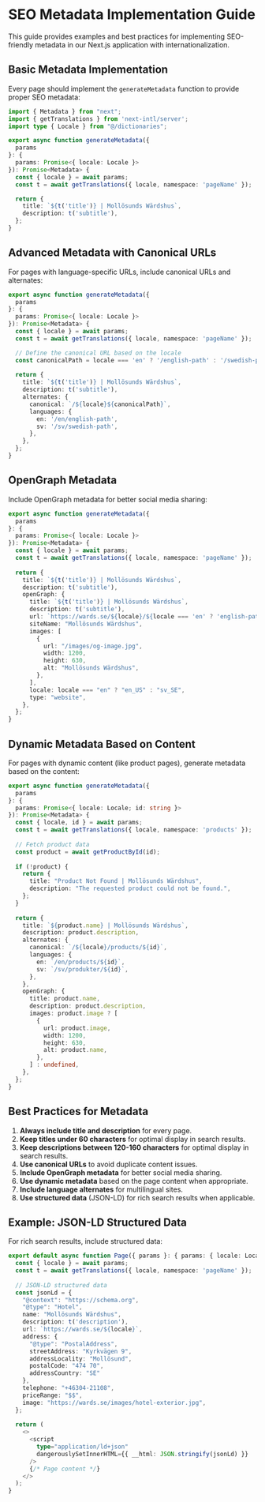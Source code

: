 # SEO Metadata Implementation Guide

This guide provides examples and best practices for implementing SEO-friendly metadata in our Next.js application with internationalization.

## Basic Metadata Implementation

Every page should implement the `generateMetadata` function to provide proper SEO metadata:

```typescript
import { Metadata } from "next";
import { getTranslations } from 'next-intl/server';
import type { Locale } from "@/dictionaries";

export async function generateMetadata({
  params
}: {
  params: Promise<{ locale: Locale }>
}): Promise<Metadata> {
  const { locale } = await params;
  const t = await getTranslations({ locale, namespace: 'pageName' });

  return {
    title: `${t('title')} | Mollösunds Wärdshus`,
    description: t('subtitle'),
  };
}
```

## Advanced Metadata with Canonical URLs

For pages with language-specific URLs, include canonical URLs and alternates:

```typescript
export async function generateMetadata({
  params
}: {
  params: Promise<{ locale: Locale }>
}): Promise<Metadata> {
  const { locale } = await params;
  const t = await getTranslations({ locale, namespace: 'pageName' });

  // Define the canonical URL based on the locale
  const canonicalPath = locale === 'en' ? '/english-path' : '/swedish-path';
  
  return {
    title: `${t('title')} | Mollösunds Wärdshus`,
    description: t('subtitle'),
    alternates: {
      canonical: `/${locale}${canonicalPath}`,
      languages: {
        en: '/en/english-path',
        sv: '/sv/swedish-path',
      },
    },
  };
}
```

## OpenGraph Metadata

Include OpenGraph metadata for better social media sharing:

```typescript
export async function generateMetadata({
  params
}: {
  params: Promise<{ locale: Locale }>
}): Promise<Metadata> {
  const { locale } = await params;
  const t = await getTranslations({ locale, namespace: 'pageName' });
  
  return {
    title: `${t('title')} | Mollösunds Wärdshus`,
    description: t('subtitle'),
    openGraph: {
      title: `${t('title')} | Mollösunds Wärdshus`,
      description: t('subtitle'),
      url: `https://wards.se/${locale}/${locale === 'en' ? 'english-path' : 'swedish-path'}`,
      siteName: "Mollösunds Wärdshus",
      images: [
        {
          url: "/images/og-image.jpg",
          width: 1200,
          height: 630,
          alt: "Mollösunds Wärdshus",
        },
      ],
      locale: locale === "en" ? "en_US" : "sv_SE",
      type: "website",
    },
  };
}
```

## Dynamic Metadata Based on Content

For pages with dynamic content (like product pages), generate metadata based on the content:

```typescript
export async function generateMetadata({
  params
}: {
  params: Promise<{ locale: Locale; id: string }>
}): Promise<Metadata> {
  const { locale, id } = await params;
  const t = await getTranslations({ locale, namespace: 'products' });
  
  // Fetch product data
  const product = await getProductById(id);
  
  if (!product) {
    return {
      title: "Product Not Found | Mollösunds Wärdshus",
      description: "The requested product could not be found.",
    };
  }
  
  return {
    title: `${product.name} | Mollösunds Wärdshus`,
    description: product.description,
    alternates: {
      canonical: `/${locale}/products/${id}`,
      languages: {
        en: `/en/products/${id}`,
        sv: `/sv/produkter/${id}`,
      },
    },
    openGraph: {
      title: product.name,
      description: product.description,
      images: product.image ? [
        {
          url: product.image,
          width: 1200,
          height: 630,
          alt: product.name,
        },
      ] : undefined,
    },
  };
}
```

## Best Practices for Metadata

1. **Always include title and description** for every page.
2. **Keep titles under 60 characters** for optimal display in search results.
3. **Keep descriptions between 120-160 characters** for optimal display in search results.
4. **Use canonical URLs** to avoid duplicate content issues.
5. **Include OpenGraph metadata** for better social media sharing.
6. **Use dynamic metadata** based on the page content when appropriate.
7. **Include language alternates** for multilingual sites.
8. **Use structured data** (JSON-LD) for rich search results when applicable.

## Example: JSON-LD Structured Data

For rich search results, include structured data:

```typescript
export default async function Page({ params }: { params: { locale: Locale } }) {
  const { locale } = await params;
  const t = await getTranslations({ locale, namespace: 'pageName' });
  
  // JSON-LD structured data
  const jsonLd = {
    "@context": "https://schema.org",
    "@type": "Hotel",
    name: "Mollösunds Wärdshus",
    description: t('description'),
    url: `https://wards.se/${locale}`,
    address: {
      "@type": "PostalAddress",
      streetAddress: "Kyrkvägen 9",
      addressLocality: "Mollösund",
      postalCode: "474 70",
      addressCountry: "SE"
    },
    telephone: "+46304-21108",
    priceRange: "$$",
    image: "https://wards.se/images/hotel-exterior.jpg",
  };
  
  return (
    <>
      <script
        type="application/ld+json"
        dangerouslySetInnerHTML={{ __html: JSON.stringify(jsonLd) }}
      />
      {/* Page content */}
    </>
  );
}
